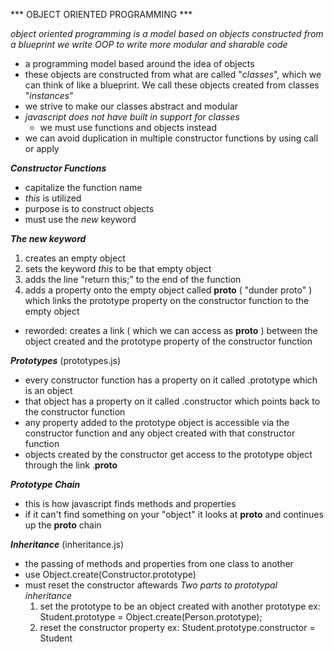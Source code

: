 *** OBJECT ORIENTED PROGRAMMING ***

  *object oriented programming is a model based on objects constructed from a blueprint*
  *we write OOP to write more modular and sharable code*
  - a programming model based around the idea of objects
  - these objects are constructed from what are called
    "*classes*", which we can think of like a blueprint.  We
    call these objects created from classes "*instances*"
  - we strive to make our classes abstract and modular
  - *javascript does not have built in support for classes*
    - we must use functions and objects instead
  - we can avoid duplication in multiple constructor functions by
    using call or apply

***Constructor Functions***
  - capitalize the function name
  - *this* is utilized
  - purpose is to construct objects
  - must use the *new* keyword

***The new keyword***
  1. creates an empty object
  2. sets the keyword *this* to be that empty object
  3. adds the line "return this;" to the end of the function
  4. adds a property onto the empty object called __proto__
     ( "dunder proto" ) which links the prototype property on
     the constructor function to the empty object
  * reworded: creates a link ( which we can access as __proto__ )
    between the object created and the prototype property of the 
    constructor function

***Prototypes*** (prototypes.js)
  - every constructor function has a property on it called
    .prototype which is an object
  - that object has a property on it called .constructor which
    points back to the constructor function
  - any property added to the prototype object is accessible
    via the constructor function and any object created with that
    constructor function
  - objects created by the constructor get access to the
    prototype object through the link .__proto__

***Prototype Chain***
  - this is how javascript finds methods and properties
  - if it can't find something on your "object" it looks at
    __proto__ and continues up the __proto__ chain

***Inheritance*** (inheritance.js)
  - the passing of methods and properties from one class to another
  - use Object.create(Constructor.prototype)
  - must reset the constructor aftewards
  *Two parts to prototypal inheritance*
    1. set the prototype to be an object created with another prototype
        ex: Student.prototype = Object.create(Person.prototype);
    2. reset the constructor property
        ex: Student.prototype.constructor = Student